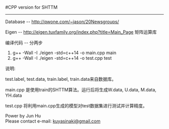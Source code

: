 #CPP version for SHTTM

---

Database -- http://qwone.com/~jason/20Newsgroups/

Eigen -- http://eigen.tuxfamily.org/index.php?title=Main_Page  矩阵运算库

编译代码 -- 分两步

1. g++ -Wall -I ./eigen -std=c++14 -o main.cpp main
2. g++ -Wall -I ./eigen -std=c++14 -o test.cpp test

说明:

test.label, test.data, train.label, train.data来自数据库。

main.cpp 是使用train的SHTTM算法。运行后将生成W.data, U.data, M.data, YH.data

test.cpp 将利用main.cpp生成的模型对test数据集进行测试并计算精度。

Power by Jun Hu<br/>
Please contact e-mail: kuyasinaki@gmail.com

